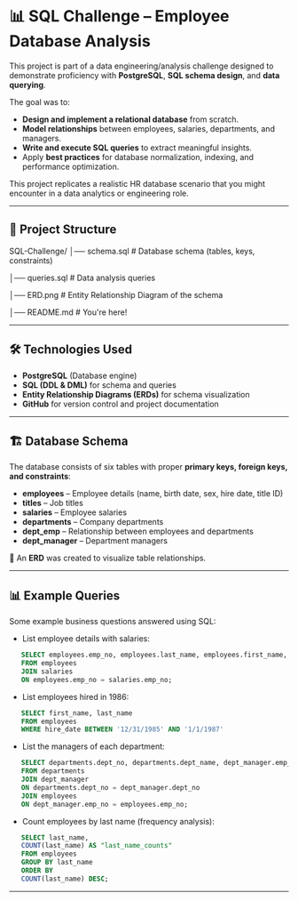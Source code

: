 # 📊 SQL Challenge – Employee Database Analysis

This project is part of a data engineering/analysis challenge designed to demonstrate proficiency with **PostgreSQL**, **SQL schema design**, and **data querying**.  

The goal was to:
- **Design and implement a relational database** from scratch.
- **Model relationships** between employees, salaries, departments, and managers.
- **Write and execute SQL queries** to extract meaningful insights.
- Apply **best practices** for database normalization, indexing, and performance optimization.

This project replicates a realistic HR database scenario that you might encounter in a data analytics or engineering role.

---

## 📂 Project Structure
SQL-Challenge/
│── schema.sql # Database schema (tables, keys, constraints)

│── queries.sql # Data analysis queries

│── ERD.png # Entity Relationship Diagram of the schema

│── README.md # You're here!


---

## 🛠️ Technologies Used
- **PostgreSQL** (Database engine)
- **SQL (DDL & DML)** for schema and queries
- **Entity Relationship Diagrams (ERDs)** for schema visualization
- **GitHub** for version control and project documentation

---

## 🏗️ Database Schema
The database consists of six tables with proper **primary keys, foreign keys, and constraints**:

- **employees** – Employee details (name, birth date, sex, hire date, title ID)
- **titles** – Job titles
- **salaries** – Employee salaries
- **departments** – Company departments
- **dept_emp** – Relationship between employees and departments
- **dept_manager** – Department managers

📌 An **ERD** was created to visualize table relationships.

---

## 📊 Example Queries
Some example business questions answered using SQL:

- List employee details with salaries:

```sql
   SELECT employees.emp_no, employees.last_name, employees.first_name, employees.sex, salaries.salary
   FROM employees
   JOIN salaries
   ON employees.emp_no = salaries.emp_no;
```
- List employees hired in 1986:

```sql
   SELECT first_name, last_name
   FROM employees
   WHERE hire_date BETWEEN '12/31/1985' AND '1/1/1987'
```

- List the managers of each department:

```sql
   SELECT departments.dept_no, departments.dept_name, dept_manager.emp_no, employees.last_name, employees.first_name
   FROM departments
   JOIN dept_manager
   ON departments.dept_no = dept_manager.dept_no
   JOIN employees
   ON dept_manager.emp_no = employees.emp_no;
```

- Count employees by last name (frequency analysis):

```sql
   SELECT last_name,
   COUNT(last_name) AS "last_name_counts"
   FROM employees
   GROUP BY last_name
   ORDER BY
   COUNT(last_name) DESC;
   ```

---


